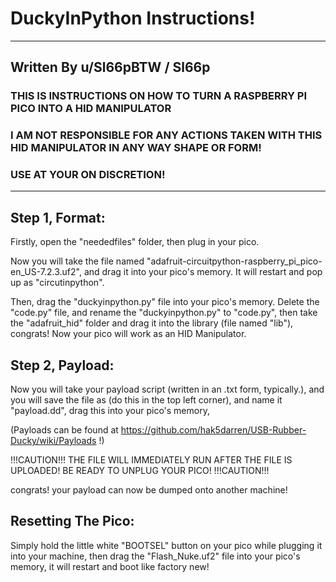 # DuckyInPython Instructions!
___________________
## Written By u/Sl66pBTW / Sl66p
### THIS IS INSTRUCTIONS ON HOW TO TURN A RASPBERRY PI PICO INTO A HID MANIPULATOR
### I AM NOT RESPONSIBLE FOR ANY ACTIONS TAKEN WITH THIS HID MANIPULATOR IN ANY WAY SHAPE OR FORM!
### USE AT YOUR ON DISCRETION!
___________________
## Step 1, Format:

Firstly, open the "neededfiles" folder, then plug in your pico.

Now you will take the file named "adafruit-circuitpython-raspberry_pi_pico-en_US-7.2.3.uf2",
and drag it into your pico's memory. It will restart and pop up as "circutinpython".

Then, drag the "duckyinpython.py" file into your pico's memory. Delete the "code.py" file,
and rename the "duckyinpython.py" to "code.py", then take the "adafruit_hid" folder and drag it
into the library (file named "lib"), congrats! Now your pico will work as an HID Manipulator.

## Step 2, Payload:

Now you will take your payload script (written in an .txt form, typically.), and you will save
the file as (do this in the top left corner), and name it "payload.dd", drag this into your pico's
memory, 

(Payloads can be found at https://github.com/hak5darren/USB-Rubber-Ducky/wiki/Payloads !)

!!!CAUTION!!! THE FILE WILL IMMEDIATELY RUN AFTER THE FILE IS UPLOADED! BE READY TO UNPLUG YOUR PICO! !!!CAUTION!!!

congrats! your payload can now be dumped onto another machine!

## Resetting The Pico:

Simply hold the little white "BOOTSEL" button on your pico while plugging it into your machine, then drag the "Flash_Nuke.uf2" file 
into your pico's memory, it will restart and boot like factory new!
